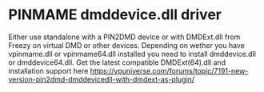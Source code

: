 # PINMAME dmddevice.dll driver

Either use standalone with a PIN2DMD device or with DMDExt.dll from Freezy on virtual DMD or other devices. Depending on wether you have vpinmame.dll or vpinmame64.dll installed you need to install
dmddevice.dll or dmddevice64.dll.
Get the latest compatible DMDExt(64).dll and installation support here 
https://vpuniverse.com/forums/topic/7191-new-version-pin2dmd-dmddevicedll-with-dmdext-as-plugin/


